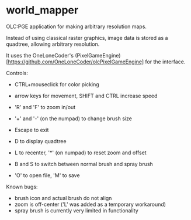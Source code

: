 # world_mapper
OLC:PGE application for making arbitrary resolution maps.

Instead of using classical raster graphics, image data is stored as a quadtree, allowing arbitrary resolution.

It uses the OneLoneCoder's (PixelGameEngine)[https://github.com/OneLoneCoder/olcPixelGameEngine] for the interface.

Controls:
- CTRL+mouseclick for color picking
- arrow keys for movement, SHIFT and CTRL increase speed
- 'R' and 'F' to zoom in/out
- '+' and '-' (on the numpad) to change brush size

- Escape to exit
- D to display quadtree
- L to recenter, '*' (on numpad) to reset zoom and offset
- B and S to switch between normal brush and spray brush
- 'O' to open file, 'M' to save


Known bugs:
- brush icon and actual brush do not align
- zoom is off-center ('L' was added as a temporary workaround)
- spray brush is currently very limited in functionality
